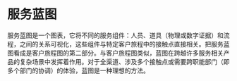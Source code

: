 # 服务蓝图

服务蓝图是一个图表，它将不同的服务组件：人员、道具（物理或数字证据）和流程，之间的关系可视化，这些组件与特定客户旅程中的接触点直接相关。把服务蓝图看成是客户旅程图的第二部分。与客户旅程图类似，蓝图在跨越许多服务相关产品的复杂场景中发挥着作用。对于全渠道、涉及多个接触点或需要跨职能部门（即多个部门的协调）的体验，蓝图是一种理想的方法。
